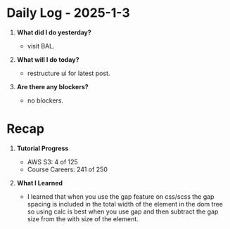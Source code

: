 # Daily Log - 2025-1-3

1. **What did I do yesterday?**

   - visit BAL.

2. **What will I do today?**

   - restructure ui for latest post.
   
3. **Are there any blockers?**

   - no blockers.

# Recap
1. **Tutorial Progress**

   - AWS S3: 4 of 125 
   - Course Careers: 241 of 250

2. **What I Learned**
   
   - I learned that when you use the gap feature on 
   css/scss the gap spacing is included in the total 
   width of the element in the dom tree so using calc 
   is best when you use gap and then subtract the gap 
   size from the with size of the element.
